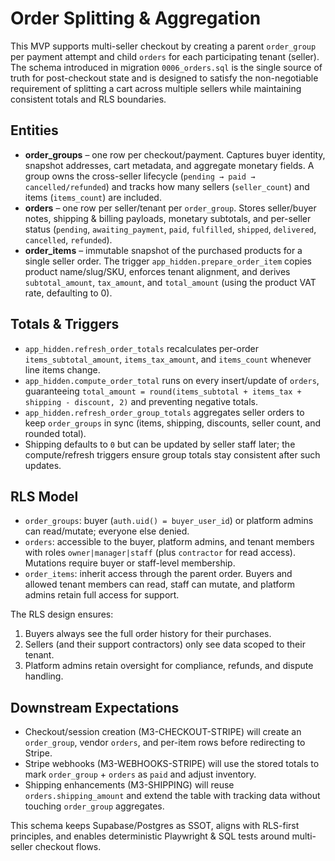 # Order Splitting & Aggregation

This MVP supports multi-seller checkout by creating a parent `order_group` per payment attempt and child `orders` for each participating tenant (seller). The schema introduced in migration `0006_orders.sql` is the single source of truth for post-checkout state and is designed to satisfy the non-negotiable requirement of splitting a cart across multiple sellers while maintaining consistent totals and RLS boundaries.

## Entities

- **order_groups** – one row per checkout/payment. Captures buyer identity, snapshot addresses, cart metadata, and aggregate monetary fields. A group owns the cross-seller lifecycle (`pending → paid → cancelled/refunded`) and tracks how many sellers (`seller_count`) and items (`items_count`) are included.
- **orders** – one row per seller/tenant per `order_group`. Stores seller/buyer notes, shipping & billing payloads, monetary subtotals, and per-seller status (`pending`, `awaiting_payment`, `paid`, `fulfilled`, `shipped`, `delivered`, `cancelled`, `refunded`).
- **order_items** – immutable snapshot of the purchased products for a single seller order. The trigger `app_hidden.prepare_order_item` copies product name/slug/SKU, enforces tenant alignment, and derives `subtotal_amount`, `tax_amount`, and `total_amount` (using the product VAT rate, defaulting to 0).

## Totals & Triggers

- `app_hidden.refresh_order_totals` recalculates per-order `items_subtotal_amount`, `items_tax_amount`, and `items_count` whenever line items change.
- `app_hidden.compute_order_total` runs on every insert/update of `orders`, guaranteeing `total_amount = round(items_subtotal + items_tax + shipping - discount, 2)` and preventing negative totals.
- `app_hidden.refresh_order_group_totals` aggregates seller orders to keep `order_groups` in sync (items, shipping, discounts, seller count, and rounded total).
- Shipping defaults to `0` but can be updated by seller staff later; the compute/refresh triggers ensure group totals stay consistent after such updates.

## RLS Model

- `order_groups`: buyer (`auth.uid() = buyer_user_id`) or platform admins can read/mutate; everyone else denied.
- `orders`: accessible to the buyer, platform admins, and tenant members with roles `owner|manager|staff` (plus `contractor` for read access). Mutations require buyer or staff-level membership.
- `order_items`: inherit access through the parent order. Buyers and allowed tenant members can read, staff can mutate, and platform admins retain full access for support.

The RLS design ensures:

1. Buyers always see the full order history for their purchases.
2. Sellers (and their support contractors) only see data scoped to their tenant.
3. Platform admins retain oversight for compliance, refunds, and dispute handling.

## Downstream Expectations

- Checkout/session creation (M3-CHECKOUT-STRIPE) will create an `order_group`, vendor `orders`, and per-item rows before redirecting to Stripe.
- Stripe webhooks (M3-WEBHOOKS-STRIPE) will use the stored totals to mark `order_group` + `orders` as `paid` and adjust inventory.
- Shipping enhancements (M3-SHIPPING) will reuse `orders.shipping_amount` and extend the table with tracking data without touching `order_group` aggregates.

This schema keeps Supabase/Postgres as SSOT, aligns with RLS-first principles, and enables deterministic Playwright & SQL tests around multi-seller checkout flows.
